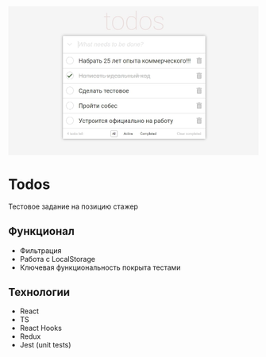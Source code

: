 ![preview](https://github.com/pv18/todo-mindbox/blob/master/public/img/preview.jpg)

# Todos

Тестовое задание на позицию стажер

## Функционал

* Фильтрация
* Работа с LocalStorage
* Ключевая функциональность покрыта тестами

## Технологии

* React
* TS
* React Hooks
* Redux
* Jest (unit tests)